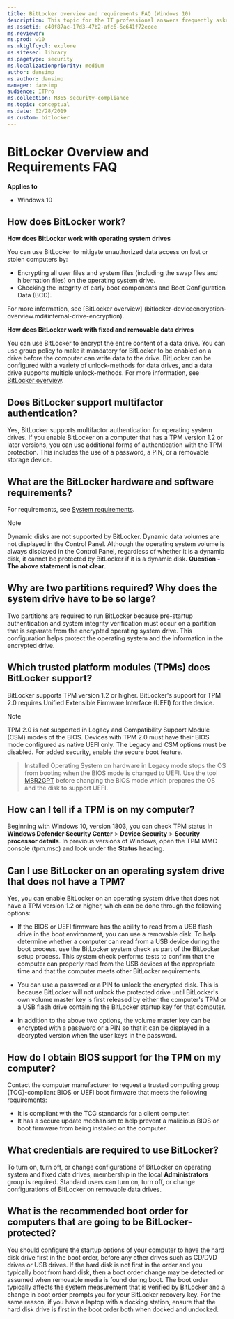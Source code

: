 ```yaml
---
title: BitLocker overview and requirements FAQ (Windows 10)
description: This topic for the IT professional answers frequently asked questions concerning the requirements to use BitLocker.
ms.assetid: c40f87ac-17d3-47b2-afc6-6c641f72ecee
ms.reviewer: 
ms.prod: w10
ms.mktglfcycl: explore
ms.sitesec: library
ms.pagetype: security
ms.localizationpriority: medium
author: dansimp
ms.author: dansimp
manager: dansimp
audience: ITPro
ms.collection: M365-security-compliance
ms.topic: conceptual
ms.date: 02/28/2019
ms.custom: bitlocker
---
```


# BitLocker Overview and Requirements FAQ

**Applies to**
-   Windows 10

## How does BitLocker work?

**How does BitLocker work with operating system drives**

You can use BitLocker to mitigate unauthorized data access on lost or stolen computers by:
- Encrypting all user files and system files (including the swap files and hibernation files) on the operating system drive.
- Checking the integrity of early boot components and Boot Configuration Data (BCD). 

For more information, see [BitLocker overview] (bitlocker-deviceencryption-overview.md#internal-drive-encryption).

**How does BitLocker work with fixed and removable data drives**

You can use BitLocker to encrypt the entire content of a data drive. You can use group policy to make it mandatory for BitLocker to be enabled on a drive before the computer can write data to the drive. BitLocker can be configured with a variety of unlock-methods for data drives, and a data drive supports multiple unlock-methods. For more information, see [BitLocker overview](bitlocker-device-encryption-overview-windows-10.md).

## Does BitLocker support multifactor authentication?

Yes, BitLocker supports multifactor authentication for operating system drives. If you enable BitLocker on a computer that has a TPM version 1.2 or later versions, you can use additional forms of authentication with the TPM protection. This includes the use of a password, a PIN, or a removable storage device.

## What are the BitLocker hardware and software requirements?

For requirements, see [System requirements](bitlocker-device-encryption-overview-windows-10.md#system-requirements-BitLocker).

> [!NOTE]
> Dynamic disks are not supported by BitLocker. Dynamic data volumes are not displayed in the Control Panel. Although the operating system volume is always displayed in the Control Panel, regardless of whether it is a dynamic disk, it cannot be protected by BitLocker if it is a dynamic disk.
**Question - The above statement is not clear**.
 
## Why are two partitions required? Why does the system drive have to be so large?

Two partitions are required to run BitLocker because pre-startup authentication and system integrity verification must occur on a partition that is separate from the encrypted operating system drive. This configuration helps protect the operating system and the information in the encrypted drive.

## Which trusted platform modules (TPMs) does BitLocker support?

BitLocker supports TPM version 1.2 or higher. BitLocker's support for TPM 2.0 requires Unified Extensible Firmware Interface (UEFI) for the device. 

> [!NOTE]
> TPM 2.0 is not supported in Legacy and Compatibility Support Module (CSM) modes of the BIOS. Devices with TPM 2.0 must have their BIOS mode configured as native UEFI only. The Legacy and CSM options must be disabled. For added security, enable the secure boot feature.

> Installed Operating System on hardware in Legacy mode stops the OS from booting when the BIOS mode is changed to UEFI. Use the tool [MBR2GPT](https://docs.microsoft.com/windows/deployment/mbr-to-gpt) before changing the BIOS mode which prepares the OS and the disk to support UEFI.

## How can I tell if a TPM is on my computer?

Beginning with Windows 10, version 1803, you can check TPM status in **Windows Defender Security Center** > **Device Security** > **Security processor details**. In previous versions of Windows, open the TPM MMC console (tpm.msc) and look under the **Status** heading.

## Can I use BitLocker on an operating system drive that does not have a TPM?

Yes, you can enable BitLocker on an operating system drive that does not have a TPM version 1.2 or higher, which can be done through the following options:
- If the BIOS or UEFI firmware has the ability to read from a USB flash drive in the boot environment, you can use a removable disk. To help determine whether a computer can read from a USB device during the boot process, use the BitLocker system check as part of the BitLocker setup process. This system check performs tests to confirm that the computer can properly read from the USB devices at the appropriate time and that the computer meets other BitLocker requirements.

- You can use a password or a PIN to unlock the encrypted disk. This is because BitLocker will not unlock the protected drive until BitLocker's own volume master key is first released by either the computer's TPM or a USB flash drive containing the BitLocker startup key for that computer. 

- In addition to the above two options, the volume master key can be encrypted with a password or a PIN so that it can be displayed in a decrypted version when the user keys in the password.

## How do I obtain BIOS support for the TPM on my computer?

Contact the computer manufacturer to request a trusted computing group (TCG)-compliant BIOS or UEFI boot firmware that meets the following requirements:

-   It is compliant with the TCG standards for a client computer.
-   It has a secure update mechanism to help prevent a malicious BIOS or boot firmware from being installed on the computer.

## What credentials are required to use BitLocker?

To turn on, turn off, or change configurations of BitLocker on operating system and fixed data drives, membership in the local **Administrators** group is required. Standard users can turn on, turn off, or change configurations of BitLocker on removable data drives.

## What is the recommended boot order for computers that are going to be BitLocker-protected?

You should configure the startup options of your computer to have the hard disk drive first in the boot order, before any other drives such as CD/DVD drives or USB drives. If the hard disk is not first in the order and you typically boot from hard disk, then a boot order change may be detected or assumed when removable media is found during boot. The boot order typically affects the system measurement that is verified by BitLocker and a change in boot order prompts you for your BitLocker recovery key. For the same reason, if you have a laptop with a docking station, ensure that the hard disk drive is first in the boot order both when docked and undocked. 
